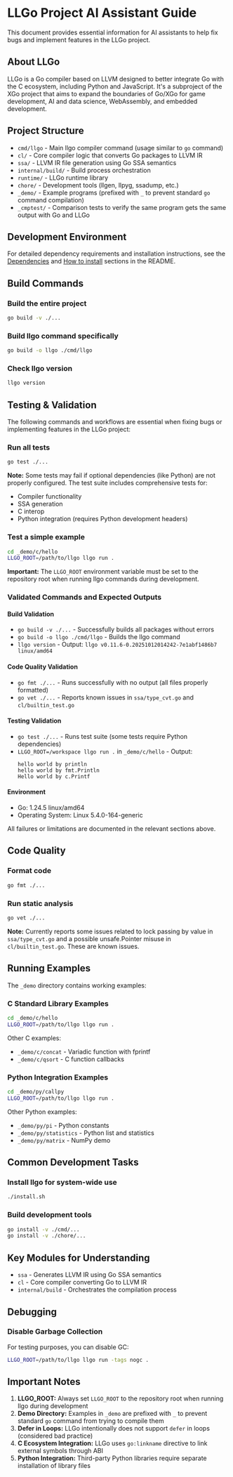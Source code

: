 # LLGo Project AI Assistant Guide

This document provides essential information for AI assistants to help fix bugs and implement features in the LLGo project.

## About LLGo

LLGo is a Go compiler based on LLVM designed to better integrate Go with the C ecosystem, including Python and JavaScript. It's a subproject of the XGo project that aims to expand the boundaries of Go/XGo for game development, AI and data science, WebAssembly, and embedded development.

## Project Structure

- `cmd/llgo` - Main llgo compiler command (usage similar to `go` command)
- `cl/` - Core compiler logic that converts Go packages to LLVM IR
- `ssa/` - LLVM IR file generation using Go SSA semantics
- `internal/build/` - Build process orchestration
- `runtime/` - LLGo runtime library
- `chore/` - Development tools (llgen, llpyg, ssadump, etc.)
- `_demo/` - Example programs (prefixed with `_` to prevent standard `go` command compilation)
- `_cmptest/` - Comparison tests to verify the same program gets the same output with Go and LLGo

## Development Environment

For detailed dependency requirements and installation instructions, see the [Dependencies](README.md#dependencies) and [How to install](README.md#how-to-install) sections in the README.

## Build Commands

### Build the entire project
```bash
go build -v ./...
```

### Build llgo command specifically
```bash
go build -o llgo ./cmd/llgo
```

### Check llgo version
```bash
llgo version
```

## Testing & Validation

The following commands and workflows are essential when fixing bugs or implementing features in the LLGo project:

### Run all tests
```bash
go test ./...
```

**Note:** Some tests may fail if optional dependencies (like Python) are not properly configured. The test suite includes comprehensive tests for:
- Compiler functionality
- SSA generation
- C interop
- Python integration (requires Python development headers)

### Test a simple example
```bash
cd _demo/c/hello
LLGO_ROOT=/path/to/llgo llgo run .
```

**Important:** The `LLGO_ROOT` environment variable must be set to the repository root when running llgo commands during development.

### Validated Commands and Expected Outputs

#### Build Validation
- `go build -v ./...` - Successfully builds all packages without errors
- `go build -o llgo ./cmd/llgo` - Builds the llgo command
- `llgo version` - Output: `llgo v0.11.6-0.20251012014242-7e1abf1486b7 linux/amd64`

#### Code Quality Validation
- `go fmt ./...` - Runs successfully with no output (all files properly formatted)
- `go vet ./...` - Reports known issues in `ssa/type_cvt.go` and `cl/builtin_test.go`

#### Testing Validation
- `go test ./...` - Runs test suite (some tests require Python dependencies)
- `LLGO_ROOT=/workspace llgo run .` in `_demo/c/hello` - Output:
  ```
  hello world by println
  hello world by fmt.Println
  Hello world by c.Printf
  ```

#### Environment
- Go: 1.24.5 linux/amd64
- Operating System: Linux 5.4.0-164-generic

All failures or limitations are documented in the relevant sections above.

## Code Quality

### Format code
```bash
go fmt ./...
```

### Run static analysis
```bash
go vet ./...
```

**Note:** Currently reports some issues related to lock passing by value in `ssa/type_cvt.go` and a possible unsafe.Pointer misuse in `cl/builtin_test.go`. These are known issues.

## Running Examples

The `_demo` directory contains working examples:

### C Standard Library Examples
```bash
cd _demo/c/hello
LLGO_ROOT=/path/to/llgo llgo run .
```

Other C examples:
- `_demo/c/concat` - Variadic function with fprintf
- `_demo/c/qsort` - C function callbacks

### Python Integration Examples
```bash
cd _demo/py/callpy
LLGO_ROOT=/path/to/llgo llgo run .
```

Other Python examples:
- `_demo/py/pi` - Python constants
- `_demo/py/statistics` - Python list and statistics
- `_demo/py/matrix` - NumPy demo

## Common Development Tasks

### Install llgo for system-wide use
```bash
./install.sh
```

### Build development tools
```bash
go install -v ./cmd/...
go install -v ./chore/...
```

## Key Modules for Understanding

- `ssa` - Generates LLVM IR using Go SSA semantics
- `cl` - Core compiler converting Go to LLVM IR
- `internal/build` - Orchestrates the compilation process

## Debugging

### Disable Garbage Collection
For testing purposes, you can disable GC:
```bash
LLGO_ROOT=/path/to/llgo llgo run -tags nogc .
```

## Important Notes

1. **LLGO_ROOT:** Always set `LLGO_ROOT` to the repository root when running llgo during development
2. **Demo Directory:** Examples in `_demo` are prefixed with `_` to prevent standard `go` command from trying to compile them
3. **Defer in Loops:** LLGo intentionally does not support `defer` in loops (considered bad practice)
4. **C Ecosystem Integration:** LLGo uses `go:linkname` directive to link external symbols through ABI
5. **Python Integration:** Third-party Python libraries require separate installation of library files

